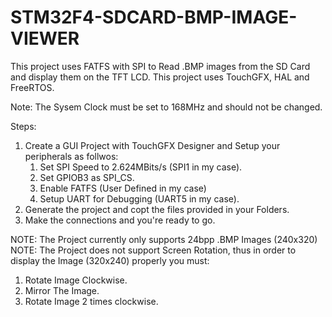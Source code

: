 # STM32F4-SDCARD-BMP-IMAGE-VIEWER

This project uses FATFS with SPI to Read .BMP images from the SD Card and display them on the TFT LCD. This project uses TouchGFX, HAL and FreeRTOS.

Note: The Sysem Clock must be set to 168MHz and should not be changed.

Steps:
1. Create a GUI Project with TouchGFX Designer and Setup your peripherals as follwos:
   1. Set SPI Speed to 2.624MBits/s (SPI1 in my case).
   2. Set GPIOB3 as SPI_CS.
   3. Enable FATFS (User Defined in my case)
   4. Setup UART for Debugging (UART5 in my case).
2. Generate the project and copt the files provided in your Folders.
3. Make the connections and you're ready to go.

NOTE: The Project currently only supports 24bpp .BMP Images (240x320)
NOTE: The Project does not support Screen Rotation, thus in order to display the Image (320x240) properly you must:
  1. Rotate Image Clockwise.
  2. Mirror The Image.
  3. Rotate Image 2 times clockwise.
